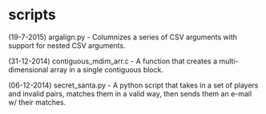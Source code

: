 scripts
=======

(19-7-2015) argalign.py - Columnizes a series of CSV arguments with support for nested CSV arguments.

(31-12-2014) contiguous_mdim_arr.c - A function that creates a multi-dimensional array in a single contiguous block.

(06-12-2014) secret_santa.py - A python script that takes in a set of players and invalid pairs, matches them in a valid way, then sends them an e-mail w/ their matches.
